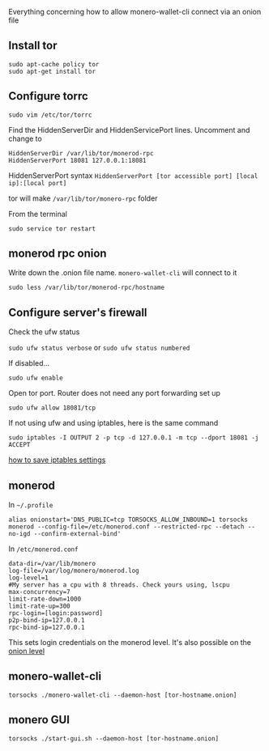 Everything concerning how to allow monero-wallet-cli connect via an onion file

Install tor
-------------

    sudo apt-cache policy tor
    sudo apt-get install tor

Configure torrc
-----------------

    sudo vim /etc/tor/torrc

Find the HiddenServerDir and HiddenServicePort lines. Uncomment and change to

    HiddenServerDir /var/lib/tor/monerod-rpc
    HiddenServerPort 18081 127.0.0.1:18081
    
HiddenServerPort syntax
`HiddenServerPort [tor accessible port] [local ip]:[local port]`

tor will make `/var/lib/tor/monero-rpc` folder

From the terminal

    sudo service tor restart
    
monerod rpc onion
-------------------

Write down the .onion file name. `monero-wallet-cli` will connect to it

    sudo less /var/lib/tor/monerod-rpc/hostname
    
Configure server's firewall
-----------------------------

Check the ufw status

`sudo ufw status verbose` or `sudo ufw status numbered`

If disabled...

    sudo ufw enable

Open tor port. Router does not need any port forwarding set up

    sudo ufw allow 18081/tcp

If not using ufw and using iptables, here is the same command

    sudo iptables -I OUTPUT 2 -p tcp -d 127.0.0.1 -m tcp --dport 18081 -j ACCEPT

[how to save iptables settings](http://askubuntu.com/questions/119393/how-to-save-rules-of-the-iptables)

monerod
---------

In `~/.profile`

    alias onionstart='DNS_PUBLIC=tcp TORSOCKS_ALLOW_INBOUND=1 torsocks monerod --config-file=/etc/monerod.conf --restricted-rpc --detach --no-igd --confirm-external-bind'

In `/etc/monerod.conf`

    data-dir=/var/lib/monero
    log-file=/var/log/monero/monerod.log
    log-level=1
    #My server has a cpu with 8 threads. Check yours using, lscpu
    max-concurrency=7
    limit-rate-down=1000
    limit-rate-up=300
    rpc-login=[login:password]
    p2p-bind-ip=127.0.0.1
    rpc-bind-ip=127.0.0.1
    
This sets login credentials on the monerod level. It's also possible on the [onion level](https://garlicgambit.wordpress.com/2017/01/15/monero-how-to-connect-wallet-to-tor-onion-service-node/)

monero-wallet-cli
-------------------

`torsocks ./monero-wallet-cli --daemon-host [tor-hostname.onion]`

monero GUI
-------------

`torsocks ./start-gui.sh --daemon-host [tor-hostname.onion]`
